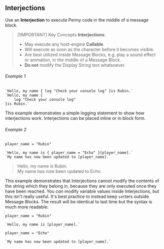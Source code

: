 
## Interjections

Use an **Interjection** to execute Penny code in the middle of a message block.

> [!IMPORTANT] Key Concepts
> **Interjections**:
> - May execute any host-engine **Callable**.
> - Will execute as soon as the character before it becomes visible.
> - Are best utilized inside Message Blocks, e.g. play a sound effect or animation, in the middle of a Message Block.
> - **Do not** modify the Display String text whatsoever.

###### Example 1
```pny
`Hello, my name { log "Check your console log" }is Rubin.`
`Hello, my name {
	log "Check your console log"
}is Rubin.`
```
This example demonstrates a simple logging statement to show how interjections work. Interjections can be placed inline or in block form.

###### Example 2
```pny
player_name = "Rubin"

`Hello, my name is { player_name = "Echo" }[player_name].`
`My name has now been updated to [player_name].`
```
> Hello, my name is Rubin.<br>
> My name has now been updated to Echo.

This example demonstrates that Interjections cannot modify the contents of the string which they belong in, because they are only executed once they have been reached. You *can* modify variable values inside Interjections, but this isn't really useful. It's best practice to instead keep `set`ters outside Message Blocks. The result will be identical to last time but the syntax is much more readable:

```pny
player_name = "Rubin"

`Hello, my name is [player_name].`

player_name = "Echo"

`My name has now been updated to [player_name].`
```
